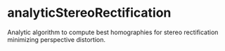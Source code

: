 # analyticStereoRectification
Analytic algorithm to compute best homographies for stereo rectification minimizing perspective distortion.
